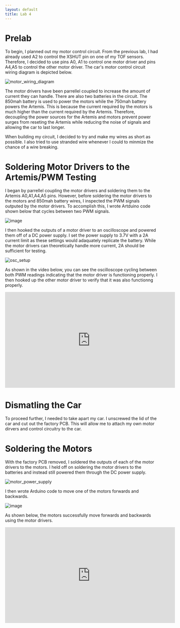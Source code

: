 ```yaml
---
layout: default
title: Lab 4
---
```


# Prelab
To begin, I planned out my motor control circuit. From the previous lab, I had already used A2 to control the XSHUT pin on one of my TOF sensors. Therefore, I decided to use pins A0, A1 to control one motor driver and pins A4,A5 to control the other motor driver. The car's motor control circuit wiring diagram is depicted below.

![motor_wiring_diagram](https://github.com/user-attachments/assets/1e6dc659-1174-40bb-9515-ab70bd823dd6)

The motor drivers have been parrellel coupled to increase the amount of current they can handle. There are also two batteries in the circuit. The 850mah battery is used to power the motors while the 750mah battery powers the Artemis. This is because the current required by the motors is much higher than the current required by the Artemis. Therefore, decoupling the power sources for the Artemis and motors prevent power surges from reseting the Artemis while reducing the noise of signals and allowing the car to last longer.

When building my circuit, I decided to try and make my wires as short as possible. I also tried to use stranded wire whenever I could to minmize the chance of a wire breaking. 

# Soldering Motor Drivers to the Artemis/PWM Testing 
I began by parrellel coupling the motor drivers and soldering them to the Artemis A0,A1,A4,A5 pins. However, before soldering the motor drivers to the motors and 850mah battery wires, I inspected the PWM signals outputed by the motor drivers. To accomplish this, I wrote Artduino code shown below that cycles between two PWM signals.

![image](https://github.com/user-attachments/assets/6ad7a34b-11e2-460d-9c29-e15524bce9e0)

I then hooked the outputs of a motor driver to an oscilloscope and powered them off of a DC power supply. I set the power supply to 3.7V with a 2A current limit as these settings would adaquately replicate the battery. While the motor drivers can theoretically handle more current, 2A should be sufficient for testing.

![osc_setup](https://github.com/user-attachments/assets/706c60a5-a5a0-4560-95d2-65f44f8f668b)

As shown in the video below, you can see the oscilloscope cycling between both PWM readings indicating that the motor driver is functioning properly. I then hooked up the other motor driver to verify that it was also functionng properly.

<iframe width="560" height="315" src="https://www.youtube.com/embed/PLM8cwRBdes" frameborder="0" allow="accelerometer; autoplay; encrypted-media; gyroscope; picture-in-picture" allowfullscreen></iframe>

# Dismatling the Car
To proceed further, I needed to take apart my car. I unscrewed the lid of the car and cut out the factory PCB. This will allow me to attach my own motor dirvers and control circuitry to the car.

# Soldering the Motors
With the factory PCB removed, I soldered the outputs of each of the motor drivers to the motors. I held off on soldering the motor drivers to the batteries and instead still powered them through the DC power supply.

![motor_power_supply](https://github.com/user-attachments/assets/e4c706cf-5aeb-4b89-99a0-020aee23666a)

I then wrote Arduino code to move one of the motors forwards and backwards. 

![image](https://github.com/user-attachments/assets/9f223d16-df4e-4704-a06b-95a32628ae28)

As shown below, the motors successfully move forwards and backwards using the motor drivers.

<iframe width="560" height="315" src="https://www.youtube.com/embed/PLM8cwRBdes" frameborder="0" allow="accelerometer; autoplay; encrypted-media; gyroscope; picture-in-picture" allowfullscreen></iframe>










